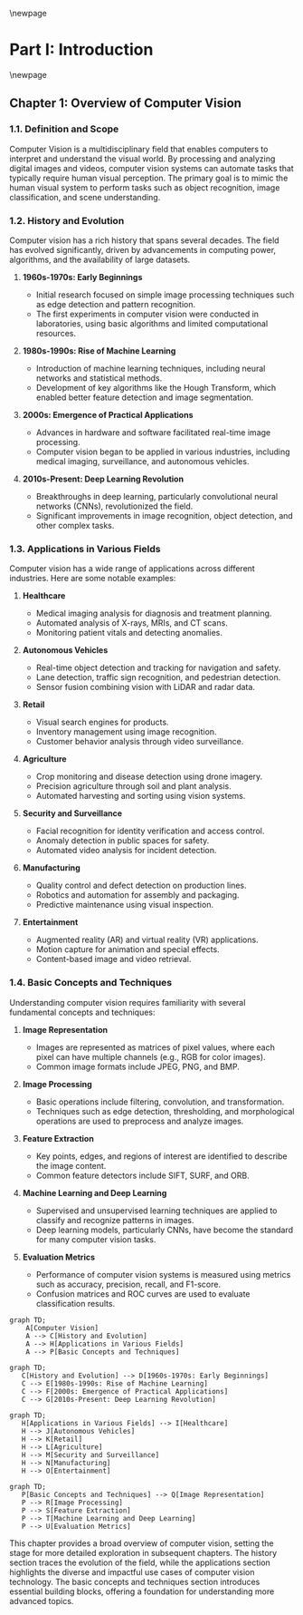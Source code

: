 
\newpage
# Part I: Introduction

\newpage
## Chapter 1: Overview of Computer Vision

### 1.1. Definition and Scope

Computer Vision is a multidisciplinary field that enables computers to interpret and understand the visual world. By processing and analyzing digital images and videos, computer vision systems can automate tasks that typically require human visual perception. The primary goal is to mimic the human visual system to perform tasks such as object recognition, image classification, and scene understanding.

### 1.2. History and Evolution

Computer vision has a rich history that spans several decades. The field has evolved significantly, driven by advancements in computing power, algorithms, and the availability of large datasets.

1. **1960s-1970s: Early Beginnings**
    - Initial research focused on simple image processing techniques such as edge detection and pattern recognition.
    - The first experiments in computer vision were conducted in laboratories, using basic algorithms and limited computational resources.

2. **1980s-1990s: Rise of Machine Learning**
    - Introduction of machine learning techniques, including neural networks and statistical methods.
    - Development of key algorithms like the Hough Transform, which enabled better feature detection and image segmentation.

3. **2000s: Emergence of Practical Applications**
    - Advances in hardware and software facilitated real-time image processing.
    - Computer vision began to be applied in various industries, including medical imaging, surveillance, and autonomous vehicles.

4. **2010s-Present: Deep Learning Revolution**
    - Breakthroughs in deep learning, particularly convolutional neural networks (CNNs), revolutionized the field.
    - Significant improvements in image recognition, object detection, and other complex tasks.

### 1.3. Applications in Various Fields

Computer vision has a wide range of applications across different industries. Here are some notable examples:

1. **Healthcare**
    - Medical imaging analysis for diagnosis and treatment planning.
    - Automated analysis of X-rays, MRIs, and CT scans.
    - Monitoring patient vitals and detecting anomalies.

2. **Autonomous Vehicles**
    - Real-time object detection and tracking for navigation and safety.
    - Lane detection, traffic sign recognition, and pedestrian detection.
    - Sensor fusion combining vision with LiDAR and radar data.

3. **Retail**
    - Visual search engines for products.
    - Inventory management using image recognition.
    - Customer behavior analysis through video surveillance.

4. **Agriculture**
    - Crop monitoring and disease detection using drone imagery.
    - Precision agriculture through soil and plant analysis.
    - Automated harvesting and sorting using vision systems.

5. **Security and Surveillance**
    - Facial recognition for identity verification and access control.
    - Anomaly detection in public spaces for safety.
    - Automated video analysis for incident detection.

6. **Manufacturing**
    - Quality control and defect detection on production lines.
    - Robotics and automation for assembly and packaging.
    - Predictive maintenance using visual inspection.

7. **Entertainment**
    - Augmented reality (AR) and virtual reality (VR) applications.
    - Motion capture for animation and special effects.
    - Content-based image and video retrieval.

### 1.4. Basic Concepts and Techniques

Understanding computer vision requires familiarity with several fundamental concepts and techniques:

1. **Image Representation**
    - Images are represented as matrices of pixel values, where each pixel can have multiple channels (e.g., RGB for color images).
    - Common image formats include JPEG, PNG, and BMP.

2. **Image Processing**
    - Basic operations include filtering, convolution, and transformation.
    - Techniques such as edge detection, thresholding, and morphological operations are used to preprocess and analyze images.

3. **Feature Extraction**
    - Key points, edges, and regions of interest are identified to describe the image content.
    - Common feature detectors include SIFT, SURF, and ORB.

4. **Machine Learning and Deep Learning**
    - Supervised and unsupervised learning techniques are applied to classify and recognize patterns in images.
    - Deep learning models, particularly CNNs, have become the standard for many computer vision tasks.

5. **Evaluation Metrics**
    - Performance of computer vision systems is measured using metrics such as accuracy, precision, recall, and F1-score.
    - Confusion matrices and ROC curves are used to evaluate classification results.

```mermaid
graph TD;
    A[Computer Vision]
    A --> C[History and Evolution]
    A --> H[Applications in Various Fields]
    A --> P[Basic Concepts and Techniques]
 ```
 ```mermaid
graph TD;
    C[History and Evolution] --> D[1960s-1970s: Early Beginnings]
    C --> E[1980s-1990s: Rise of Machine Learning]
    C --> F[2000s: Emergence of Practical Applications]
    C --> G[2010s-Present: Deep Learning Revolution]
 ```
 ```mermaid 
 graph TD;
    H[Applications in Various Fields] --> I[Healthcare]
    H --> J[Autonomous Vehicles]
    H --> K[Retail]
    H --> L[Agriculture]
    H --> M[Security and Surveillance]
    H --> N[Manufacturing]
    H --> O[Entertainment]
 ```
 ```mermaid
graph TD;
    P[Basic Concepts and Techniques] --> Q[Image Representation]
    P --> R[Image Processing]
    P --> S[Feature Extraction]
    P --> T[Machine Learning and Deep Learning]
    P --> U[Evaluation Metrics]
```

This chapter provides a broad overview of computer vision, setting the stage for more detailed exploration in subsequent chapters. The history section traces the evolution of the field, while the applications section highlights the diverse and impactful use cases of computer vision technology. The basic concepts and techniques section introduces essential building blocks, offering a foundation for understanding more advanced topics.

